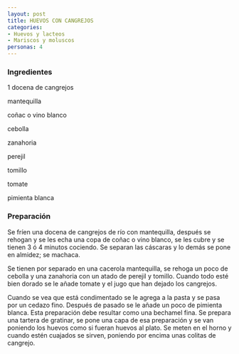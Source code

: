 ```yaml
---
layout: post
title: HUEVOS CON CANGREJOS
categories:
- Huevos y lacteos
- Mariscos y moluscos
personas: 4 
---
```

<h3>Ingredientes</h3>
1 docena de cangrejos

mantequilla

coñac o vino blanco

cebolla

zanahoria

perejil

tomillo

tomate

pimienta blanca

<h3>Preparación</h3>
Se fríen una docena de cangrejos de río con mantequilla, después se rehogan y se les echa una copa de coñac o vino blanco, se les cubre y se tienen 3 ó 4 minutos cociendo. Se separan las cáscaras y lo demás se pone en almidez; se machaca.

Se tienen por separado en una cacerola mantequilla, se rehoga un poco de cebolla y una zanahoria con un atado de perejil y tomillo. Cuando todo esté bien dorado se le añade tomate y el jugo que han dejado los cangrejos.

Cuando se vea que está condimentado se le agrega a la pasta y se pasa por un cedazo fino. Después de pasado se le añade un poco de pimienta blanca. Esta preparación debe resultar como una bechamel fina. Se prepara una tartera de gratinar, se pone una capa de esa preparación y se van poniendo los huevos como si fueran huevos al plato. Se meten en el horno y cuando estén cuajados se sirven, poniendo por encima unas colitas de cangrejo.